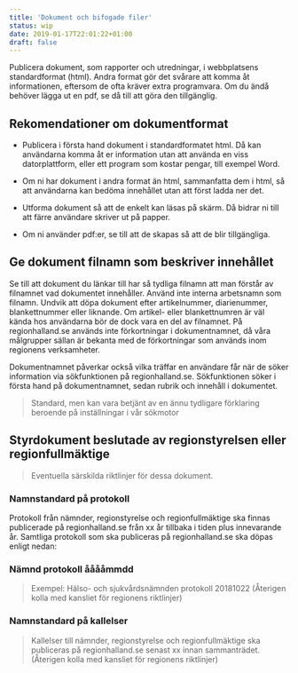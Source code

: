 ```yaml
---
title: 'Dokument och bifogade filer'
status: wip
date: 2019-01-17T22:01:22+01:00
draft: false
---
```

Publicera dokument, som rapporter och utredningar, i webbplatsens standardformat (html). Andra format gör det svårare att komma åt informationen, eftersom de ofta kräver extra programvara. Om du ändå behöver lägga ut en pdf, se då till att göra den tillgänglig.

## Rekomendationer om dokumentformat

  - Publicera i första hand dokument i standardformatet html. Då kan användarna komma åt er information utan att använda en viss datorplattform, eller ett program som kostar pengar, till exempel Word.

  - Om ni har dokument i andra format än html, sammanfatta dem i html, så att användarna kan bedöma innehållet utan att först ladda ner det.

  - Utforma dokument så att de enkelt kan läsas på skärm. Då bidrar ni till att färre användare skriver ut på papper.

  - Om ni använder pdf:er, se till att de skapas så att de blir tillgängliga.

## Ge dokument filnamn som beskriver innehållet

Se till att dokument du länkar till har så tydliga filnamn att man förstår av filnamnet vad dokumentet innehåller. Använd inte interna arbetsnamn som filnamn. Undvik att döpa dokument efter artikelnummer, diarienummer, blankettnummer eller liknande. Om artikel- eller blankettnumren är väl kända hos användarna bör de dock vara en del av filnamnet. På regionhalland.se används inte förkortningar i dokumentnamnet, då våra målgrupper sällan är bekanta med de förkortningar som används inom regionens verksamheter.

Dokumentnamnet påverkar också vilka träffar en användare får när de söker information via sökfunktionen på regionhalland.se. Sökfunktionen söker i första hand på dokumentnamnet, sedan rubrik och innehåll i dokumentet.
> Standard, men kan vara betjänt av en ännu tydligare förklaring beroende på inställningar i vår sökmotor

## Styrdokument beslutade av regionstyrelsen eller regionfullmäktige

> Eventuella särskilda riktlinjer för dessa dokument.

### Namnstandard på protokoll

Protokoll från nämnder, regionstyrelse och regionfullmäktige ska finnas publicerade på regionhalland.se från xx år tillbaka i tiden plus innevarande år. Samtliga protokoll som ska publiceras på regionhalland.se ska döpas enligt nedan:

### Nämnd protokoll ååååmmdd

> Exempel: Hälso- och sjukvårdsnämnden protokoll 20181022 (Återigen kolla med kansliet för regionens riktlinjer)

### Namnstandard på kallelser

> Kallelser till nämnder, regionstyrelse och regionfullmäktige ska publiceras på regionhalland.se senast xx innan sammanträdet. (Återigen kolla med kansliet för regionens riktlinjer)
